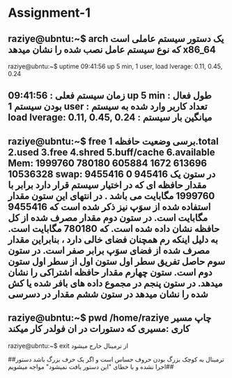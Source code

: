 # Assignment-1

raziye@ubntu:~$ arch    یک دستور سیستم عاملی است که نوع سیستم عامل نصب شده را نشان میدهد
x86_64
 --------------------------------------------
raziye@ubntu:~$ uptime
09:41:56 up 5 min, 1 user, load lverage: 0.11, 0.45, 0.24

09:41:56 : زمان سیستم فعلی
up 5 min : طول فعال بودن سیستم
1 user : تعداد کاربر وارد شده به سیستم
load lverage: 0.11, 0.45, 0.24 : میانگین بار سیستم 
--------------------------------------------------------------
raziye@ubntu:~$ free    برسی وضعیت حافظه
              1.total         2.used        3.free        4.shred       5.buff/cache     6.available
   Mem:       1999760         780180        605884         1672           613696          10536328
   swap:      9455416            0          945416
    در ستون یک مقدار حافظه ای که در اختیار  سیستم قرار دارد برابر با  1999760  مگابایت می باشد .
   در انتهای این ستون مقدار استفاده شده از سوَپ  نیز ذکر شده است که  9455416 مگابایت است. در ستون دوم مقدار مصرف شده از کل حافظه  نشان داده شده است.
   که 780180  مگابایت است. به دلیل اینکه رم همچنان فضای خالی دارد ، بنابراین مقدار مصرف شده از فضای  سوَپ برابر صفر است.
در ستون سوم حاصل تفریق سطر اول ستون اول از  سطر اول ستون دوم است.
ستون چهارم مقدار حافظه اشتراکی را نشان میدهد.
در ستون پنجم در مجموع داده های  بافر شده یا کش شده را نشان میدهد 
در ستون ششم مقدار در دسرسی 
-----------------------------------------------------------------------------------
raziye@ubntu:~$ pwd
/home/raziye             چاپ مسیر کاری :مسیری که دستورات در ان فولدر کار میکند
----------------------------------------------------------
raziye@ubntu:~$ exit      از ترمینال خارج میشود




 ##ترمینال به کوچک  بزرگ بودن حروف حساس است و اگر یک حرف بزرگ باشد دستور اجرا نشده و با خطای "این دستور یافت نمیشود" مواجه میشویم##
